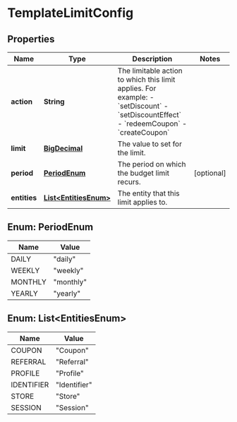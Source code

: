 

# TemplateLimitConfig

## Properties

Name | Type | Description | Notes
------------ | ------------- | ------------- | -------------
**action** | **String** | The limitable action to which this limit applies. For example: - &#x60;setDiscount&#x60; - &#x60;setDiscountEffect&#x60; - &#x60;redeemCoupon&#x60; - &#x60;createCoupon&#x60;  | 
**limit** | [**BigDecimal**](BigDecimal.md) | The value to set for the limit. | 
**period** | [**PeriodEnum**](#PeriodEnum) | The period on which the budget limit recurs. |  [optional]
**entities** | [**List&lt;EntitiesEnum&gt;**](#List&lt;EntitiesEnum&gt;) | The entity that this limit applies to. | 



## Enum: PeriodEnum

Name | Value
---- | -----
DAILY | &quot;daily&quot;
WEEKLY | &quot;weekly&quot;
MONTHLY | &quot;monthly&quot;
YEARLY | &quot;yearly&quot;



## Enum: List&lt;EntitiesEnum&gt;

Name | Value
---- | -----
COUPON | &quot;Coupon&quot;
REFERRAL | &quot;Referral&quot;
PROFILE | &quot;Profile&quot;
IDENTIFIER | &quot;Identifier&quot;
STORE | &quot;Store&quot;
SESSION | &quot;Session&quot;



